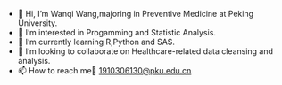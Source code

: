 - 👋 Hi, I’m Wanqi Wang,majoring in Preventive Medicine at Peking University.
- 👀 I’m interested in Progamming and Statistic Analysis.
- 🌱 I’m currently learning R,Python and SAS.
- 💞️ I’m looking to collaborate on Healthcare-related data cleansing and analysis.
- 📫 How to reach me📧 1910306130@pku.edu.cn

<!---
CindyyyyWang/CindyyyyWang is a ✨ special ✨ repository because its `README.md` (this file) appears on your GitHub profile.
You can click the Preview link to take a look at your changes.
--->
